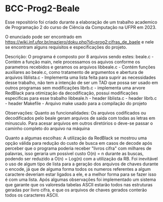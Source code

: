 # BCC-Prog2-Beale
Esse repositório foi criado durante a elaboração de um trabalho academico de Programação 2 do curso de Ciência da Computação na UFPR em 2023.

O enunciado pode ser encontrado em https://wiki.inf.ufpr.br/maziero/doku.php?id=prog2:cifras_de_baele e nele se encontram alguns requisitos e especificações do projeto.

Descrição:
O programa é composto por 8 arquivos sendo estes:
beale.c - Contém a função main, nele processamos os aquivos conforme os parametros recebidos e geramos os arquivos 
libbeale.c - Contém funções auxiliares ao beale.c, como tratamento de argumentos e abertura de arquivos
liblista.c - Implementa uma lista feita para suprir as necessidades desse trabalho, não tem a intenção de ser um TAD que possa ser usado em outros programas sem modificações
librb.c - implementa uma arvore RedBlack para otimização da decodificação, possui modificações especificas para esse trabalho
libbeale.h - header 
liblista.c - header
librb.c - header
Makefile - Arquivo make usado para a compilação do projeto

Observações: 
Quanto as funcionalidades:
    Os arquivos codificados ou decodificados pelo beale geram arquivos de saida com todas as letras em minusculo.
    Para acesar arquivos em outros diretórios o deve-se passar o caminho completo do arquivo na máquina

Quanto a algumas escolhas:
    A utilização da RedBlack se mostrou uma opção válida para redução do custo de busca em casos de decode após perceber que o programa poderia receber "livros cifra" com milhares de palavras, isso geraria um possivel custo O(n) = n durante as buscas, podendo ser reduzido a O(n) = Log(n) com a utilização da RB.
    Foi inevitável o uso de algum tipo de lista para a geração dos arquivos de chaves durante o encode, já que de alguma forma todos os numeros referentes a algum caractere deveriam estar ligados a ele, e a melhor forma para se fazer isso é com uma lista.
    Após algumas observações foi implementado um sistema que garante que os valoresda tabelas ASCII estarão todos nas estruturas geradas por livro cifra, e que os arquivos de chaves gerados conterão todos os caracteres ASCII.
